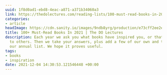 ```yaml
---
uuid: 1f8d0ad1-ebd8-4eac-a871-a371b34060a3
link: https://thedolectures.com/reading-lists/100-must-read-books-in-2021/
categories:
- article
headImage: https://cdn.sanity.io/images/9ndb8yrg/production/e73cff2ee2e97e35d654f69d94a5e4af310bf299-4000x2270.jpg?w=1200&h=681&auto=format
title: 100+ Must-Read Books In 2021 | The DO Lectures
description: Each year we ask you what books have inspired you, or that you have given
  to others. Then we take your answers, plus add a few of our own and turn them into
  our annual list. We hope it proves useful.
tags:
- books
- inspiration
date: 2021-12-04 14:30:53.121546448 +00:00
---
```

